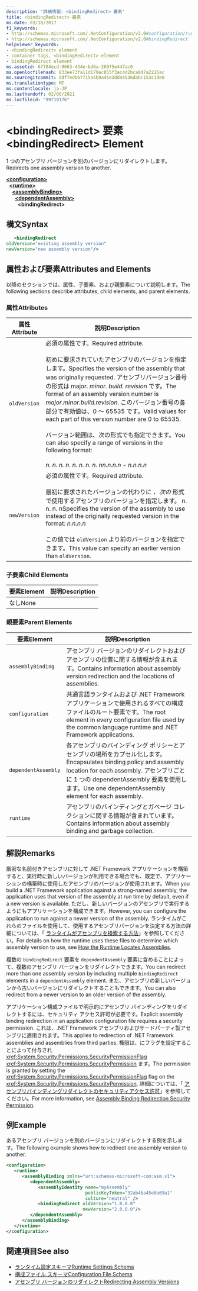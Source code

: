 ```yaml
---
description: '詳細情報: <bindingRedirect> 要素'
title: <bindingRedirect> 要素
ms.date: 03/30/2017
f1_keywords:
- http://schemas.microsoft.com/.NetConfiguration/v2.0#configuration/runtime/assemblyBinding/dependentAssembly/bindingRedirect
- http://schemas.microsoft.com/.NetConfiguration/v2.0#bindingRedirect
helpviewer_keywords:
- <bindingRedirect> element
- container tags, <bindingRedirect> element
- bindingRedirect element
ms.assetid: 67784ecd-9663-434e-bd6a-26975e447ac0
ms.openlocfilehash: 833ee73fa11d179ac855f3ac4d2bca8d7a2226ac
ms.sourcegitcommit: ddf7edb67715a5b9a45e3dd44536dabc153c1de0
ms.translationtype: MT
ms.contentlocale: ja-JP
ms.lasthandoff: 02/06/2021
ms.locfileid: "99719176"
---
```

# <a name="bindingredirect-element"></a><span data-ttu-id="579cd-103">\<bindingRedirect> 要素</span><span class="sxs-lookup"><span data-stu-id="579cd-103">\<bindingRedirect> Element</span></span>

<span data-ttu-id="579cd-104">1 つのアセンブリ バージョンを別のバージョンにリダイレクトします。</span><span class="sxs-lookup"><span data-stu-id="579cd-104">Redirects one assembly version to another.</span></span>  
  
[**\<configuration>**](../configuration-element.md)\
&nbsp;&nbsp;[**\<runtime>**](runtime-element.md)\
&nbsp;&nbsp;&nbsp;&nbsp;[**\<assemblyBinding>**](assemblybinding-element-for-runtime.md)\
&nbsp;&nbsp;&nbsp;&nbsp;&nbsp;&nbsp;[**\<dependentAssembly>**](dependentassembly-element.md)\
&nbsp;&nbsp;&nbsp;&nbsp;&nbsp;&nbsp;&nbsp;&nbsp;**\<bindingRedirect>**  
  
## <a name="syntax"></a><span data-ttu-id="579cd-105">構文</span><span class="sxs-lookup"><span data-stu-id="579cd-105">Syntax</span></span>  
  
```xml  
   <bindingRedirect
oldVersion="existing assembly version"  
newVersion="new assembly version"/>  
```  
  
## <a name="attributes-and-elements"></a><span data-ttu-id="579cd-106">属性および要素</span><span class="sxs-lookup"><span data-stu-id="579cd-106">Attributes and Elements</span></span>  

 <span data-ttu-id="579cd-107">以降のセクションでは、属性、子要素、および親要素について説明します。</span><span class="sxs-lookup"><span data-stu-id="579cd-107">The following sections describe attributes, child elements, and parent elements.</span></span>  
  
### <a name="attributes"></a><span data-ttu-id="579cd-108">属性</span><span class="sxs-lookup"><span data-stu-id="579cd-108">Attributes</span></span>  
  
|<span data-ttu-id="579cd-109">属性</span><span class="sxs-lookup"><span data-stu-id="579cd-109">Attribute</span></span>|<span data-ttu-id="579cd-110">説明</span><span class="sxs-lookup"><span data-stu-id="579cd-110">Description</span></span>|  
|---------------|-----------------|  
|`oldVersion`|<span data-ttu-id="579cd-111">必須の属性です。</span><span class="sxs-lookup"><span data-stu-id="579cd-111">Required attribute.</span></span><br /><br /> <span data-ttu-id="579cd-112">初めに要求されていたアセンブリのバージョンを指定します。</span><span class="sxs-lookup"><span data-stu-id="579cd-112">Specifies the version of the assembly that was originally requested.</span></span> <span data-ttu-id="579cd-113">アセンブリバージョン番号の形式は major. *minor. build. revision* です。</span><span class="sxs-lookup"><span data-stu-id="579cd-113">The format of an assembly version number is *major.minor.build.revision*.</span></span> <span data-ttu-id="579cd-114">このバージョン番号の各部分で有効値は、0 ～ 65535 です。</span><span class="sxs-lookup"><span data-stu-id="579cd-114">Valid values for each part of this version number are 0 to 65535.</span></span><br /><br /> <span data-ttu-id="579cd-115">バージョン範囲は、次の形式でも指定できます。</span><span class="sxs-lookup"><span data-stu-id="579cd-115">You can also specify a range of versions in the following format:</span></span><br /><br /> <span data-ttu-id="579cd-116">*n. n. n. n. n. n. n. n. n*</span><span class="sxs-lookup"><span data-stu-id="579cd-116">*n.n.n.n - n.n.n.n*</span></span>|  
|`newVersion`|<span data-ttu-id="579cd-117">必須の属性です。</span><span class="sxs-lookup"><span data-stu-id="579cd-117">Required attribute.</span></span><br /><br /> <span data-ttu-id="579cd-118">最初に要求されたバージョンの代わりに *、次の* 形式で使用するアセンブリのバージョンを指定します。 n. n. n. n</span><span class="sxs-lookup"><span data-stu-id="579cd-118">Specifies the version of the assembly to use instead of the originally requested version in the format: *n.n.n.n*</span></span><br /><br /> <span data-ttu-id="579cd-119">この値では `oldVersion` より前のバージョンを指定できます。</span><span class="sxs-lookup"><span data-stu-id="579cd-119">This value can specify an earlier version than `oldVersion`.</span></span>|  
  
### <a name="child-elements"></a><span data-ttu-id="579cd-120">子要素</span><span class="sxs-lookup"><span data-stu-id="579cd-120">Child Elements</span></span>  
  
|<span data-ttu-id="579cd-121">要素</span><span class="sxs-lookup"><span data-stu-id="579cd-121">Element</span></span>|<span data-ttu-id="579cd-122">説明</span><span class="sxs-lookup"><span data-stu-id="579cd-122">Description</span></span>|  
|-------------|-----------------|  
|<span data-ttu-id="579cd-123">なし</span><span class="sxs-lookup"><span data-stu-id="579cd-123">None</span></span>||  
  
### <a name="parent-elements"></a><span data-ttu-id="579cd-124">親要素</span><span class="sxs-lookup"><span data-stu-id="579cd-124">Parent Elements</span></span>  
  
|<span data-ttu-id="579cd-125">要素</span><span class="sxs-lookup"><span data-stu-id="579cd-125">Element</span></span>|<span data-ttu-id="579cd-126">説明</span><span class="sxs-lookup"><span data-stu-id="579cd-126">Description</span></span>|  
|-------------|-----------------|  
|`assemblyBinding`|<span data-ttu-id="579cd-127">アセンブリ バージョンのリダイレクトおよびアセンブリの位置に関する情報が含まれます。</span><span class="sxs-lookup"><span data-stu-id="579cd-127">Contains information about assembly version redirection and the locations of assemblies.</span></span>|  
|`configuration`|<span data-ttu-id="579cd-128">共通言語ランタイムおよび .NET Framework アプリケーションで使用されるすべての構成ファイルのルート要素です。</span><span class="sxs-lookup"><span data-stu-id="579cd-128">The root element in every configuration file used by the common language runtime and .NET Framework applications.</span></span>|  
|`dependentAssembly`|<span data-ttu-id="579cd-129">各アセンブリのバインディング ポリシーとアセンブリの場所をカプセル化します。</span><span class="sxs-lookup"><span data-stu-id="579cd-129">Encapsulates binding policy and assembly location for each assembly.</span></span> <span data-ttu-id="579cd-130">アセンブリごとに 1 つの dependentAssembly 要素を使用します。</span><span class="sxs-lookup"><span data-stu-id="579cd-130">Use one dependentAssembly element for each assembly.</span></span>|  
|`runtime`|<span data-ttu-id="579cd-131">アセンブリのバインディングとガベージ コレクションに関する情報が含まれています。</span><span class="sxs-lookup"><span data-stu-id="579cd-131">Contains information about assembly binding and garbage collection.</span></span>|  
  
## <a name="remarks"></a><span data-ttu-id="579cd-132">解説</span><span class="sxs-lookup"><span data-stu-id="579cd-132">Remarks</span></span>  

 <span data-ttu-id="579cd-133">厳密な名前付きアセンブリに対して .NET Framework アプリケーションを構築すると、実行時に新しいバージョンが利用できる場合でも、既定で、アプリケーションの構築時に使用したアセンブリのバージョンが使用されます。</span><span class="sxs-lookup"><span data-stu-id="579cd-133">When you build a .NET Framework application against a strong-named assembly, the application uses that version of the assembly at run time by default, even if a new version is available.</span></span> <span data-ttu-id="579cd-134">ただし、新しいバージョンのアセンブリで実行するようにもアプリケーションを構成できます。</span><span class="sxs-lookup"><span data-stu-id="579cd-134">However, you can configure the application to run against a newer version of the assembly.</span></span> <span data-ttu-id="579cd-135">ランタイムがこれらのファイルを使用して、使用するアセンブリバージョンを決定する方法の詳細については、「 [ランタイムがアセンブリを検索する方法](../../../deployment/how-the-runtime-locates-assemblies.md)」を参照してください。</span><span class="sxs-lookup"><span data-stu-id="579cd-135">For details on how the runtime uses these files to determine which assembly version to use, see [How the Runtime Locates Assemblies](../../../deployment/how-the-runtime-locates-assemblies.md).</span></span>  
  
 <span data-ttu-id="579cd-136">複数の `bindingRedirect` 要素を `dependentAssembly` 要素に含めることによって、複数のアセンブリ バージョンをリダイレクトできます。</span><span class="sxs-lookup"><span data-stu-id="579cd-136">You can redirect more than one assembly version by including multiple `bindingRedirect` elements in a `dependentAssembly` element.</span></span> <span data-ttu-id="579cd-137">また、アセンブリの新しいバージョンから古いバージョンにリダイレクトすることもできます。</span><span class="sxs-lookup"><span data-stu-id="579cd-137">You can also redirect from a newer version to an older version of the assembly.</span></span>  
  
 <span data-ttu-id="579cd-138">アプリケーション構成ファイルで明示的にアセンブリ バインディングをリダイレクトするには、セキュリティ アクセス許可が必要です。</span><span class="sxs-lookup"><span data-stu-id="579cd-138">Explicit assembly binding redirection in an application configuration file requires a security permission.</span></span> <span data-ttu-id="579cd-139">これは、.NET Framework アセンブリおよびサードパーティ製アセンブリに適用されます。</span><span class="sxs-lookup"><span data-stu-id="579cd-139">This applies to redirection of .NET Framework assemblies and assemblies from third parties.</span></span> <span data-ttu-id="579cd-140">権限は、にフラグを設定することによって付与され <xref:System.Security.Permissions.SecurityPermissionFlag> <xref:System.Security.Permissions.SecurityPermission> ます。</span><span class="sxs-lookup"><span data-stu-id="579cd-140">The permission is granted by setting the <xref:System.Security.Permissions.SecurityPermissionFlag> flag on the <xref:System.Security.Permissions.SecurityPermission>.</span></span> <span data-ttu-id="579cd-141">詳細については、「 [アセンブリバインディングリダイレクトのセキュリティアクセス許可](../../assembly-binding-redirection-security-permission.md)」を参照してください。</span><span class="sxs-lookup"><span data-stu-id="579cd-141">For more information, see [Assembly Binding Redirection Security Permission](../../assembly-binding-redirection-security-permission.md).</span></span>  
  
## <a name="example"></a><span data-ttu-id="579cd-142">例</span><span class="sxs-lookup"><span data-stu-id="579cd-142">Example</span></span>  

 <span data-ttu-id="579cd-143">あるアセンブリ バージョンを別のバージョンにリダイレクトする例を示します。</span><span class="sxs-lookup"><span data-stu-id="579cd-143">The following example shows how to redirect one assembly version to another.</span></span>  
  
```xml  
<configuration>  
   <runtime>  
      <assemblyBinding xmlns="urn:schemas-microsoft-com:asm.v1">  
         <dependentAssembly>  
            <assemblyIdentity name="myAssembly"  
                              publicKeyToken="32ab4ba45e0a69a1"  
                              culture="neutral" />  
            <bindingRedirect oldVersion="1.0.0.0"  
                             newVersion="2.0.0.0"/>  
         </dependentAssembly>  
      </assemblyBinding>  
   </runtime>  
</configuration>  
```  
  
## <a name="see-also"></a><span data-ttu-id="579cd-144">関連項目</span><span class="sxs-lookup"><span data-stu-id="579cd-144">See also</span></span>

- [<span data-ttu-id="579cd-145">ランタイム設定スキーマ</span><span class="sxs-lookup"><span data-stu-id="579cd-145">Runtime Settings Schema</span></span>](index.md)
- [<span data-ttu-id="579cd-146">構成ファイル スキーマ</span><span class="sxs-lookup"><span data-stu-id="579cd-146">Configuration File Schema</span></span>](../index.md)
- [<span data-ttu-id="579cd-147">アセンブリ バージョンのリダイレクト</span><span class="sxs-lookup"><span data-stu-id="579cd-147">Redirecting Assembly Versions</span></span>](../../redirect-assembly-versions.md)
